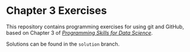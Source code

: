 # Chapter 3 Exercises

This repository contains programming exercises for using git and GitHub, 
based on Chapter 3 of [_Programming Skills for Data Science_](https://programming-for-data-science.github.io/).
 
Solutions can be found in the `solution` branch.